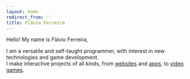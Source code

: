 ```yaml
---
layout: home
redirect_from: ''
title: Flávio Ferreira
---
```

Hello! My name is Flávio Ferreira,

I am a versatile and self-taught programmer, with interest in new technologies and game development.   
I make interactive projects of all kinds, from [websites](portfolio?search=type=website) and [apps](portfolio?search=type=app), to [video games](portfolio?search=type=game).